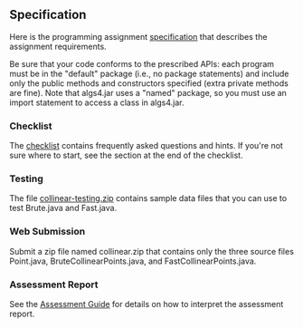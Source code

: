 ## Specification

Here is the programming assignment [specification](http://coursera.cs.princeton.edu/algs4/assignments/collinear.html) that describes the assignment requirements.

Be sure that your code conforms to the prescribed APIs: each program must be in the "default" package (i.e., no package statements) and include only the public methods and constructors specified (extra private methods are fine). Note that algs4.jar uses a "named" package, so you must use an import statement to access a class in algs4.jar.

### Checklist
The [checklist](http://coursera.cs.princeton.edu/algs4/checklists/collinear.html) contains frequently asked questions and hints. If you're not sure where to start, see the section at the end of the checklist.

### Testing
The file [collinear-testing.zip](http://coursera.cs.princeton.edu/algs4/testing/collinear-testing.zip) contains sample data files that you can use to test Brute.java and Fast.java.

### Web Submission
Submit a zip file named collinear.zip that contains only the three source files Point.java, BruteCollinearPoints.java, and FastCollinearPoints.java.

### Assessment Report
See the [Assessment Guide](https://www.coursera.org/learn/algorithms-part1/resources/R2mre) for details on how to interpret the assessment report.